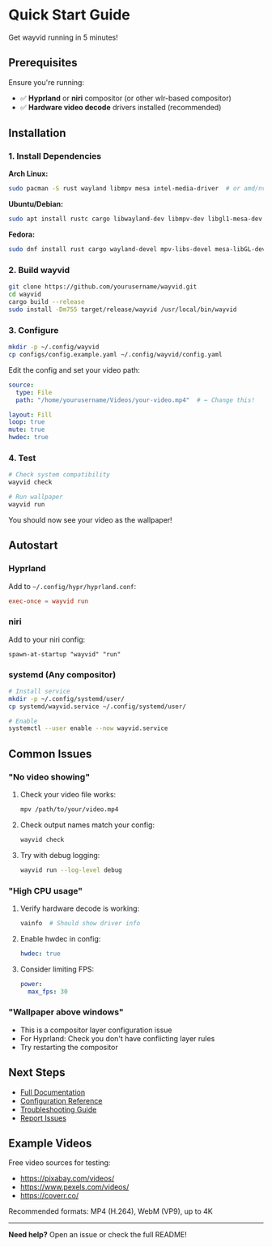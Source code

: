 # Quick Start Guide

Get wayvid running in 5 minutes!

## Prerequisites

Ensure you're running:
- ✅ **Hyprland** or **niri** compositor (or other wlr-based compositor)
- ✅ **Hardware video decode** drivers installed (recommended)

## Installation

### 1. Install Dependencies

**Arch Linux:**
```bash
sudo pacman -S rust wayland libmpv mesa intel-media-driver  # or amd/nvidia drivers
```

**Ubuntu/Debian:**
```bash
sudo apt install rustc cargo libwayland-dev libmpv-dev libgl1-mesa-dev intel-media-va-driver
```

**Fedora:**
```bash
sudo dnf install rust cargo wayland-devel mpv-libs-devel mesa-libGL-devel mesa-va-drivers
```

### 2. Build wayvid

```bash
git clone https://github.com/yourusername/wayvid.git
cd wayvid
cargo build --release
sudo install -Dm755 target/release/wayvid /usr/local/bin/wayvid
```

### 3. Configure

```bash
mkdir -p ~/.config/wayvid
cp configs/config.example.yaml ~/.config/wayvid/config.yaml
```

Edit the config and set your video path:
```yaml
source:
  type: File
  path: "/home/yourusername/Videos/your-video.mp4"  # ← Change this!

layout: Fill
loop: true
mute: true
hwdec: true
```

### 4. Test

```bash
# Check system compatibility
wayvid check

# Run wallpaper
wayvid run
```

You should now see your video as the wallpaper!

## Autostart

### Hyprland

Add to `~/.config/hypr/hyprland.conf`:
```conf
exec-once = wayvid run
```

### niri

Add to your niri config:
```kdl
spawn-at-startup "wayvid" "run"
```

### systemd (Any compositor)

```bash
# Install service
mkdir -p ~/.config/systemd/user/
cp systemd/wayvid.service ~/.config/systemd/user/

# Enable
systemctl --user enable --now wayvid.service
```

## Common Issues

### "No video showing"

1. Check your video file works:
   ```bash
   mpv /path/to/your/video.mp4
   ```

2. Check output names match your config:
   ```bash
   wayvid check
   ```

3. Try with debug logging:
   ```bash
   wayvid run --log-level debug
   ```

### "High CPU usage"

1. Verify hardware decode is working:
   ```bash
   vainfo  # Should show driver info
   ```

2. Enable hwdec in config:
   ```yaml
   hwdec: true
   ```

3. Consider limiting FPS:
   ```yaml
   power:
     max_fps: 30
   ```

### "Wallpaper above windows"

- This is a compositor layer configuration issue
- For Hyprland: Check you don't have conflicting layer rules
- Try restarting the compositor

## Next Steps

- [Full Documentation](README.md)
- [Configuration Reference](configs/config.example.yaml)
- [Troubleshooting Guide](README.md#troubleshooting)
- [Report Issues](https://github.com/yourusername/wayvid/issues)

## Example Videos

Free video sources for testing:
- https://pixabay.com/videos/
- https://www.pexels.com/videos/
- https://coverr.co/

Recommended formats: MP4 (H.264), WebM (VP9), up to 4K

---

**Need help?** Open an issue or check the full README!
